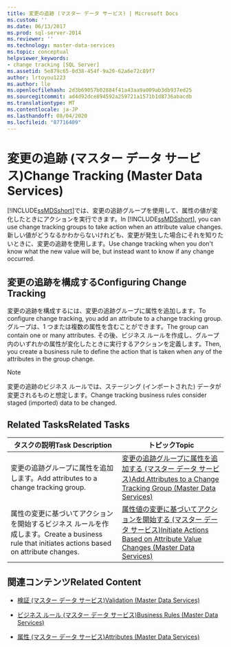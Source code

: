 ```yaml
---
title: 変更の追跡 (マスター データ サービス) | Microsoft Docs
ms.custom: ''
ms.date: 06/13/2017
ms.prod: sql-server-2014
ms.reviewer: ''
ms.technology: master-data-services
ms.topic: conceptual
helpviewer_keywords:
- change tracking [SQL Server]
ms.assetid: 5e879c65-0d38-454f-9a20-62a6e72c89f7
author: lrtoyou1223
ms.author: lle
ms.openlocfilehash: 2d3b69057b02884f41a43aa9a009ab3db937ed25
ms.sourcegitcommit: ad4d92dce894592a259721a1571b1d8736abacdb
ms.translationtype: MT
ms.contentlocale: ja-JP
ms.lasthandoff: 08/04/2020
ms.locfileid: "87716409"
---
```

# <a name="change-tracking-master-data-services"></a><span data-ttu-id="ad579-102">変更の追跡 (マスター データ サービス)</span><span class="sxs-lookup"><span data-stu-id="ad579-102">Change Tracking (Master Data Services)</span></span>
  <span data-ttu-id="ad579-103">[!INCLUDE[ssMDSshort](../includes/ssmdsshort-md.md)]では、変更の追跡グループを使用して、属性の値が変化したときにアクションを実行できます。</span><span class="sxs-lookup"><span data-stu-id="ad579-103">In [!INCLUDE[ssMDSshort](../includes/ssmdsshort-md.md)], you can use change tracking groups to take action when an attribute value changes.</span></span> <span data-ttu-id="ad579-104">新しい値がどうなるかわからないけれども、変更が発生した場合にそれを知りたいときに、変更の追跡を使用します。</span><span class="sxs-lookup"><span data-stu-id="ad579-104">Use change tracking when you don't know what the new value will be, but instead want to know if any change occurred.</span></span>  
  
## <a name="configuring-change-tracking"></a><span data-ttu-id="ad579-105">変更の追跡を構成する</span><span class="sxs-lookup"><span data-stu-id="ad579-105">Configuring Change Tracking</span></span>  
 <span data-ttu-id="ad579-106">変更の追跡を構成するには、変更の追跡グループに属性を追加します。</span><span class="sxs-lookup"><span data-stu-id="ad579-106">To configure change tracking, you add an attribute to a change tracking group.</span></span> <span data-ttu-id="ad579-107">グループは、1 つまたは複数の属性を含むことができます。</span><span class="sxs-lookup"><span data-stu-id="ad579-107">The group can contain one or many attributes.</span></span> <span data-ttu-id="ad579-108">その後、ビジネス ルールを作成し、グループ内のいずれかの属性が変化したときに実行するアクションを定義します。</span><span class="sxs-lookup"><span data-stu-id="ad579-108">Then, you create a business rule to define the action that is taken when any of the attributes in the group change.</span></span>  
  
> [!NOTE]  
>  <span data-ttu-id="ad579-109">変更の追跡のビジネス ルールでは、ステージング (インポートされた) データが変更されるものと想定します。</span><span class="sxs-lookup"><span data-stu-id="ad579-109">Change tracking business rules consider staged (imported) data to be changed.</span></span>  
  
## <a name="related-tasks"></a><span data-ttu-id="ad579-110">Related Tasks</span><span class="sxs-lookup"><span data-stu-id="ad579-110">Related Tasks</span></span>  
  
|<span data-ttu-id="ad579-111">タスクの説明</span><span class="sxs-lookup"><span data-stu-id="ad579-111">Task Description</span></span>|<span data-ttu-id="ad579-112">トピック</span><span class="sxs-lookup"><span data-stu-id="ad579-112">Topic</span></span>|  
|----------------------|-----------|  
|<span data-ttu-id="ad579-113">変更の追跡グループに属性を追加します。</span><span class="sxs-lookup"><span data-stu-id="ad579-113">Add attributes to a change tracking group.</span></span>|[<span data-ttu-id="ad579-114">変更の追跡グループに属性を追加する (マスター データ サービス)</span><span class="sxs-lookup"><span data-stu-id="ad579-114">Add Attributes to a Change Tracking Group &#40;Master Data Services&#41;</span></span>](add-attributes-to-a-change-tracking-group-master-data-services.md)|  
|<span data-ttu-id="ad579-115">属性の変更に基づいてアクションを開始するビジネス ルールを作成します。</span><span class="sxs-lookup"><span data-stu-id="ad579-115">Create a business rule that initiates actions based on attribute changes.</span></span>|[<span data-ttu-id="ad579-116">属性値の変更に基づいてアクションを開始する (マスター データ サービス)</span><span class="sxs-lookup"><span data-stu-id="ad579-116">Initiate Actions Based on Attribute Value Changes &#40;Master Data Services&#41;</span></span>](../../2014/master-data-services/initiate-actions-based-on-attribute-value-changes-master-data-services.md)|  
  
## <a name="related-content"></a><span data-ttu-id="ad579-117">関連コンテンツ</span><span class="sxs-lookup"><span data-stu-id="ad579-117">Related Content</span></span>  
  
-   [<span data-ttu-id="ad579-118">検証 (マスター データ サービス)</span><span class="sxs-lookup"><span data-stu-id="ad579-118">Validation &#40;Master Data Services&#41;</span></span>](../../2014/master-data-services/validation-master-data-services.md)  
  
-   [<span data-ttu-id="ad579-119">ビジネス ルール (マスター データ サービス)</span><span class="sxs-lookup"><span data-stu-id="ad579-119">Business Rules &#40;Master Data Services&#41;</span></span>](../../2014/master-data-services/business-rules-master-data-services.md)  
  
-   [<span data-ttu-id="ad579-120">属性 (マスター データ サービス)</span><span class="sxs-lookup"><span data-stu-id="ad579-120">Attributes &#40;Master Data Services&#41;</span></span>](../../2014/master-data-services/attributes-master-data-services.md)  
  
  

